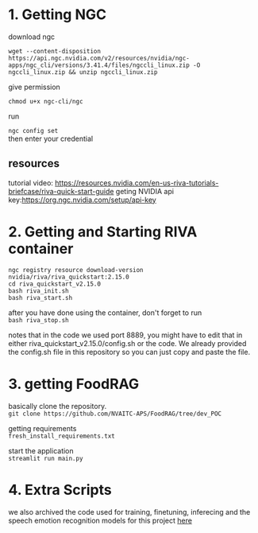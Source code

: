 # 1. Getting NGC

download ngc
<br/>

```wget --content-disposition https://api.ngc.nvidia.com/v2/resources/nvidia/ngc-apps/ngc_cli/versions/3.41.4/files/ngccli_linux.zip -O ngccli_linux.zip && unzip ngccli_linux.zip```

give permission
<br/>

```chmod u+x ngc-cli/ngc```

run
<br/>

```ngc config set```
<br/>
then enter your credential

## resources
tutorial video: https://resources.nvidia.com/en-us-riva-tutorials-briefcase/riva-quick-start-guide
geting NVIDIA api key:https://org.ngc.nvidia.com/setup/api-key

# 2. Getting and Starting RIVA container

```ngc registry resource download-version nvidia/riva/riva_quickstart:2.15.0```<br/>
```cd riva_quickstart_v2.15.0```<br/>
```bash riva_init.sh```<br/>
```bash riva_start.sh```<br/>

after you have done using the container, don't forget to run<br/>
```bash riva_stop.sh```

notes that in the code we used port 8889, you might have to edit that in either riva_quickstart_v2.15.0/config.sh or the code.
We already provided the config.sh file in this repository so you can just copy and paste the file.

# 3. getting FoodRAG

basically clone the repository.<br/>
```git clone https://github.com/NVAITC-APS/FoodRAG/tree/dev_POC```<br/>

getting requirements<br/>
```fresh_install_requirements.txt```<br/>

start the application<br/>
```streamlit run main.py```<br/>

# 4. Extra Scripts

we also archived the code used for training, finetuning, inferecing and the speech emotion recognition models for this project [here](https://github.com/catsudon/tensorflow-LSTM-SER) 